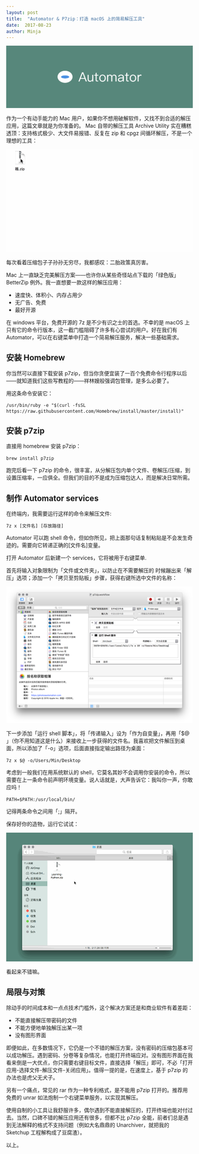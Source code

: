 ```yaml
---
layout: post
title:  "Automator & P7zip：打造 macOS 上的简易解压工具"
date:  2017-08-23
author: Minja
---
```


![title](https://raw.githubusercontent.com/BlackwinMin/blackwinmin.github.io/master/lib/2017-08-23-Automator-%26-P7zip：打造-macOS-上的简易解压工具/Automator-题图绿.png)

作为一个有动手能力的 Mac 用户，如果你不想用破解软件，又找不到合适的解压应用，这篇文章就是为你准备的。
Mac 自带的解压工具 Archive Utility 实在糟糕透顶：支持格式极少、大文件易报错、反复在 zip 和 cpgz 间循环解压，不是一个理想的工具：

![title](https://raw.githubusercontent.com/BlackwinMin/blackwinmin.github.io/master/lib/2017-08-23-Automator-%26-P7zip：打造-macOS-上的简易解压工具/Automator-uz-循环解压.gif)

每次看着压缩包子子孙孙无穷尽，我都感叹：二胎政策真厉害。

Mac 上一直缺乏完美解压方案——也许你从某些奇怪站点下载的「绿色版」BetterZip 例外。我一直想要一款这样的解压应用：

* 速度快、体积小、内存占用少
* 无广告、免费
* 最好开源

在 windows 平台，免费开源的 7z 是不少有识之士的首选。不幸的是 macOS 上只有它的命令行版本，这一截门槛阻碍了许多有心尝试的用户。好在我们有 Automator，可以在右键菜单中打造一个简易解压服务，解决一些基础需求。

## 安装 Homebrew

你当然可以直接下载安装 p7zip，但当你贪便宜装了一百个免费命令行程序以后——就知道我们这些写教程的——祥林嫂般强调包管理，是多么必要了。

用这条命令安装它：

```
/usr/bin/ruby -e "$(curl -fsSL https://raw.githubusercontent.com/Homebrew/install/master/install)"
```

## 安装 p7zip

直接用 homebrew 安装 p7zip：

`brew install p7zip`

跑完后看一下 p7zip 的命令，很丰富，从分解压包内单个文件、卷解压/压缩，到设置压缩率，一应俱全。但我们的目的不是成为压缩包达人，而是解决日常所需。

## 制作 Automator services

在终端内，我需要运行这样的命令来解压文件:

`7z x [文件名] [存放路径]`

Automator 可以跑 shell 命令，但如你所见，把上面那句话复制粘贴是不会发生奇迹的。需要向它转递正确的[文件名]变量。

打开 Automator 后新建一个 services，它将被用于右键菜单.

首先将输入对象限制为「文件或文件夹」，以防止在不需要解压的 时候蹦出来「解压」选项；添加一个「拷贝至剪贴板」步骤，获得右键所选中文件的名称：

![title](https://raw.githubusercontent.com/BlackwinMin/blackwinmin.github.io/master/lib/2017-08-23-Automator-%26-P7zip：打造-macOS-上的简易解压工具/Automator-uz-7z服务.png)

下一步添加「运行 shell 脚本」，将「传递输入」设为「作为自变量」，再用「$@ 」（你不用知道这是什么）来接收上一步获得的文件名。我喜欢把文件解压到桌面，所以添加了「-o」选项，后面直接指定输出路径为桌面：

`7z x $@ -o/Users/Min/Desktop`

考虑到一般我们在用系统默认的 shell，它莫名其妙不会调用你安装的命令，所以需要在上一条命令前声明环境变量。说人话就是，大声告诉它：我叫你一声，你敢应吗！

`PATH=$PATH:/usr/local/bin/`

记得两条命令之间用「;」隔开。

保存好你的造物，运行它试试：

![title](https://raw.githubusercontent.com/BlackwinMin/blackwinmin.github.io/master/lib/2017-08-23-Automator-%26-P7zip：打造-macOS-上的简易解压工具/Automator-uz-效果.gif)

看起来不错嘛。

## 局限与对策

除动手的时间成本和一点点技术门槛外，这个解决方案还是和商业软件有着差距：

* 不能直接解压带密码的文件
* 不能方便地单独解压出某一项
* 没有图形界面

即便如此，在多数情况下，它仍是一个不错的解压方案，没有密码的压缩包基本可以成功解压。遇到密码、分卷等复杂情况，也能打开终端应对。没有图形界面在我看来倒是一大优点，你只需要右键目标文件，直接选择「解压」即可，不必「打开应用-选择文件-解压文件-关闭应用」。值得一提的是，在速度上，基于 p7zip 的办法也是虎父无犬子。

另有一个痛点，常见的 rar 作为一种专利格式，是不能用 p7zip 打开的。推荐用免费的 unrar 如法炮制一个右键菜单服务，以实现其解压。

使用自制的小工具让我舒服许多，偶尔遇到不能直接解压的，打开终端也能对付过去。当然，口碑不错的解压应用还有很多，但都不比 p7zip 全能，前者们总是遇到无法解释的格式不支持问题（例如大名鼎鼎的 Unarchiver，就把我的 Sketchup 工程解构成了豆腐渣）。

以上。